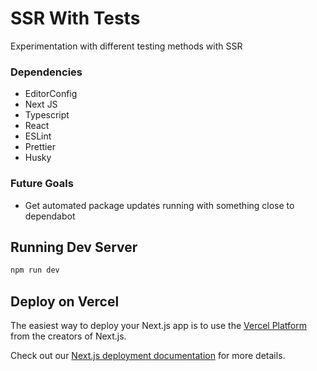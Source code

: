 # SSR With Tests 
Experimentation with different testing methods with SSR

### Dependencies
- EditorConfig
- Next JS
- Typescript
- React
- ESLint
- Prettier
- Husky

### Future Goals
- Get automated package updates running with something close to dependabot

## Running Dev Server

```bash
npm run dev
```


## Deploy on Vercel

The easiest way to deploy your Next.js app is to use the [Vercel Platform](https://vercel.com/new?utm_medium=default-template&filter=next.js&utm_source=create-next-app&utm_campaign=create-next-app-readme) from the creators of Next.js.

Check out our [Next.js deployment documentation](https://nextjs.org/docs/deployment) for more details.
